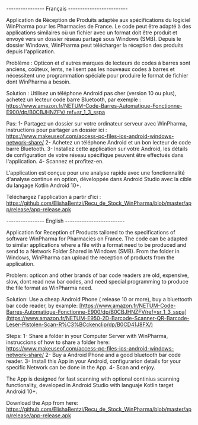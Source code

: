---------------- Français -------------------------

Application de Réception de Produits adaptée aux spécifications du logiciel WinPharma pour les Pharmacies de France. Le code peut être adapté à des applications similaires où un fichier avec un format doit être produit et envoyé vers un dossier réseau partagé sous Windows (SMB). Depuis le dossier Windows, WinPharma peut télécharger la réception des produits depuis l'application.

Problème : Opticon et d'autres marques de lecteurs de codes à barres sont anciens, coûteux, lents, ne lisent pas les nouveaux codes à barres et nécessitent une programmation spéciale pour produire le format de fichier dont WinPharma a besoin.

Solution : Utilisez un téléphone Android pas cher (version 10 ou plus), achetez un lecteur code barre Bluetooth, par exemple : [https://www.amazon.fr/NETUM-Code-Barres-Automatique-Fonctionne-E900/dp/B0CBJHNZFV/ ref=sr_1_3_sspa](https://www.amazon.fr/NETUM-E950-2D-Barcode-Scanner-QR-Barcode-Leser-Pistolen-Scan-R%C3%BCckenclip/dp/B0CD41J8FX/)

Pas:
1- Partagez un dossier sur votre ordinateur serveur avec WinPharma, instructions pour partager un dossier ici : https://www.makeuseof.com/access-pc-files-ios-android-windows-network-share/
2- Achetez un téléphone Android et un bon lecteur de code barre Bluetooth.
3- Installez cette application sur votre Android, les détails de configuration de votre réseau spécifique peuvent être effectués dans l'application.
4- Scannez et profitez-en.

L'application est conçue pour une analyse rapide avec une fonctionnalité d'analyse continue en option, développée dans Android Studio avec la cible du langage Kotlin Android 10+.

Téléchargez l'application à partir d'ici : https://github.com/ElishaBentzi/Recu_de_Stock_WinPharma/blob/master/app/release/app-release.apk


---------------- English -------------------------

Application for Reception of Products tailored to the specifications of software WinPharma for Pharmacies on France. The code can be adapted to similar applications where a file with a format need to be produced and send to a Network Folder Shared in Windows (SMB).  From the folder in Windows, WinPharma can upload the reception of products from the application.

Problem: opticon and other brands of bar code readers are old, expensive, slow, dont read new bar codes, and need special programming to produce the file format as WinPharma need.

Solution: Use a cheap Android Phone ( release 10 or more), buy a bluettooth bar code reader, by example: [https://www.amazon.fr/NETUM-Code-Barres-Automatique-Fonctionne-E900/dp/B0CBJHNZFV/ref=sr_1_3_sspa](https://www.amazon.fr/NETUM-E950-2D-Barcode-Scanner-QR-Barcode-Leser-Pistolen-Scan-R%C3%BCckenclip/dp/B0CD41J8FX/)

Steps:
1- Share a folder in your Computer Server with WinPharma, instruccions of how to share a folder here: https://www.makeuseof.com/access-pc-files-ios-android-windows-network-share/
2- Buy a Android Phone and a good bluetooth bar code reader.
3- Install this App in your Android, configurarion details for your specific Network can be done in the App.
4- Scan and enjoy.

The App is designed for fast scanning with optional continius scanning functionality, developed in Android Studio with languaje Kotlin target Android 10+.

Download the App from here: https://github.com/ElishaBentzi/Recu_de_Stock_WinPharma/blob/master/app/release/app-release.apk

